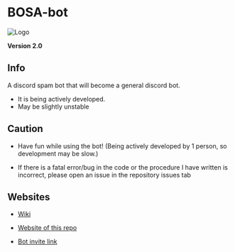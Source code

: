 # BOSA-bot

![Logo](https://cdn.discordapp.com/avatars/844755365191352358/9d8fd75f36f5bd4e2866e6fcd8acac26.png?size=128)


**Version 2.0**

## Info
A discord spam bot that will become a general discord bot.
- It is being actively developed.
- May be slightly unstable

## Caution

- Have fun while using the bot! (Being actively developed by 1 person, so development may be slow.)

- If there is a fatal error/bug in the code or the procedure I have written is incorrect, please open an issue in the repository issues tab []()

## Websites

- [Wiki](https://github.com/absozero/BOSA-bot/wiki)

- [Website of this repo](https://absozero.github.io/BOSA-bot/)

- [Bot invite link](https://discord.com/api/oauth2/authorize?client_id=844755365191352358&permissions=8&scope=bot)
